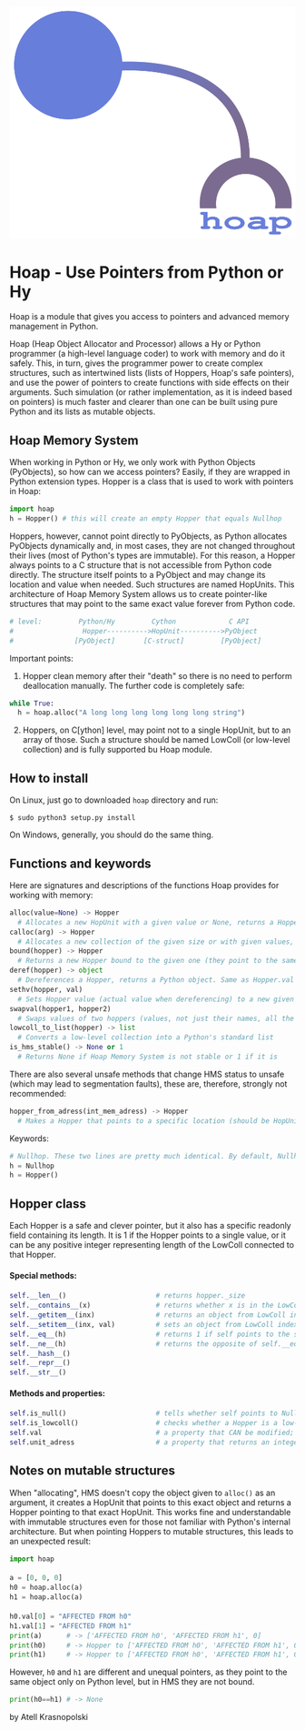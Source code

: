 ![logo](https://github.com/gojakuch/hoap/blob/main/logo.png)

# Hoap - Use Pointers from Python or Hy
Hoap is a module that gives you access to pointers and advanced memory management in Python.

Hoap (Heap Object Allocator and Processor) allows a Hy or Python programmer (a high-level language coder) to work with memory and do it safely. This, in turn, gives the programmer power to create complex structures, such as intertwined lists (lists of Hoppers, Hoap's safe pointers), and use the power of pointers to create functions with side effects on their arguments. Such simulation (or rather implementation, as it is indeed based on pointers) is much faster and clearer than one can be built using pure Python and its lists as mutable objects.

## Hoap Memory System
When working in Python or Hy, we only work with Python Objects (PyObjects), so how can we access pointers? Easily, if they are wrapped in Python extension types. Hopper is a class that is used to work with pointers in Hoap:
```python
import hoap
h = Hopper() # this will create an empty Hopper that equals Nullhop
```
Hoppers, however, cannot point directly to PyObjects, as Python allocates PyObjects dynamically and, in most cases, they are not changed throughout their lives (most of Python's types are immutable). For this reason, a Hopper always points to a C structure that is not accessible from Python code directly. The structure itself points to a PyObject and may change its location and value when needed. Such structures are named HopUnits. This architecture of Hoap Memory System allows us to create pointer-like structures that may point to the same exact value forever from Python code.
```python
# level:         Python/Hy         Cython             C API
#                 Hopper---------->HopUnit---------->PyObject
#               [PyObject]       [C-struct]         [PyObject]
```
Important points:
1) Hopper clean memory after their "death" so there is no need to perform deallocation manually. The further code is completely safe:
```python
while True:
  h = hoap.alloc("A long long long long long long string")
```
2) Hoppers, on C[ython] level, may point not to a single HopUnit, but to an array of those. Such a structure should be named LowColl (or low-level collection) and is fully supported bu Hoap module.

## How to install
On Linux, just go to downloaded `hoap` directory and run:
```
$ sudo python3 setup.py install
```
On Windows, generally, you should do the same thing.

## Functions and keywords
Here are signatures and descriptions of the functions Hoap provides for working with memory:
```python
alloc(value=None) -> Hopper
  # Allocates a new HopUnit with a given value or None, returns a Hopper to it
calloc(arg) -> Hopper
  # Allocates a new collection of the given size or with given values, returns a Hopper to it
bound(hopper) -> Hopper
  # Returns a new Hopper bound to the given one (they point to the same value, changing one would impact another)
deref(hopper) -> object
  # Dereferences a Hopper, returns a Python object. Same as Hopper.val
sethv(hopper, val)
  # Sets Hopper value (actual value when dereferencing) to a new given one
swapval(hopper1, hopper2)
  # Swaps values of two hoppers (values, not just their names, all the pointers bound to these are affected)
lowcoll_to_list(hopper) -> list
  # Converts a low-level collection into a Python's standard list
is_hms_stable() -> None or 1
  # Returns None if Hoap Memory System is not stable or 1 if it is
```
There are also several unsafe methods that change HMS status to unsafe (which may lead to segmentation faults), these are, therefore, strongly not recommended:
```python
hopper_from_adress(int_mem_adress) -> Hopper
  # Makes a Hopper that points to a specific location (should be HopUnit*) given as an integer. Sets HMS status to unstable
```
Keywords:
```python
# Nullhop. These two lines are pretty much identical. By default, Nullhop updates its value regularly, but do not assign anything to it or change its value, as it may cause some errors.
h = Nullhop
h = Hopper()
```
## Hopper class
Each Hopper is a safe and clever pointer, but it also has a specific readonly field containing its length. It is 1 if the Hopper points to a single value, or it can be any positive integer representing length of the LowColl connected to that Hopper.
#### Special methods:
```python
self.__len__()                      # returns hopper._size
self.__contains__(x)                # returns whether x is in the LowColl
self.__getitem__(inx)               # returns an object from LowColl indexed with inx
self.__setitem__(inx, val)          # sets an object from LowColl indexed with inx
self.__eq__(h)                      # returns 1 if self points to the same location as h. Otherwise, returns None
self.__ne__(h)                      # returns the opposite of self.__eq__(h)
self.__hash__()
self.__repr__()
self.__str__()
```
#### Methods and properties:
```python
self.is_null()                      # tells whether self points to Nullhop or not
self.is_lowcoll()                   # checks whether a Hopper is a low-level collection or not
self.val                            # a property that CAN be modified; dereferences a Hopper is same as self.__getitem__(0)
self.unit_adress                    # a property that returns an integer adress of what a Hopper points to
```

## Notes on mutable structures
When "allocating", HMS doesn't copy the object given to `alloc()` as an argument, it creates a HopUnit that points to this exact object and returns a Hopper pointing to that exact HopUnit. This works fine and understandable with immutable structures even for those not familiar with Python's internal architecture. But when pointing Hoppers to mutable structures, this leads to an unexpected result:
```python
import hoap

a = [0, 0, 0]
h0 = hoap.alloc(a)
h1 = hoap.alloc(a)

h0.val[0] = "AFFECTED FROM h0"
h1.val[1] = "AFFECTED FROM h1"
print(a)      # -> ['AFFECTED FROM h0', 'AFFECTED FROM h1', 0]
print(h0)     # -> Hopper to ['AFFECTED FROM h0', 'AFFECTED FROM h1', 0]
print(h1)     # -> Hopper to ['AFFECTED FROM h0', 'AFFECTED FROM h1', 0]
```
However, `h0` and `h1` are different and unequal pointers, as they point to the same object only on Python level, but in HMS they are not bound.
```python
print(h0==h1) # -> None
```








by Atell Krasnopolski
